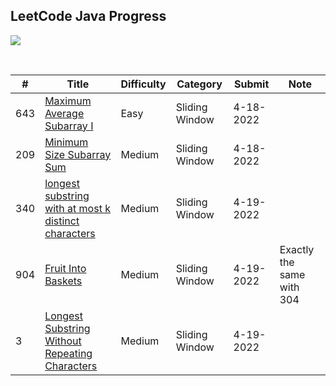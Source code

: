 ## LeetCode Java Progress
![](https://img.shields.io/badge/Submitted-4-red)<br>
<!-- ![](https://progress-bar.dev/0)<br> -->
<br>

| # | Title | Difficulty | Category | Submit | Note |
|---| ----- | ---------- | -------- | ------ | ---- |
|643|[Maximum Average Subarray I](https://leetcode.com/problems/maximum-average-subarray-i/)|Easy|Sliding Window|4-18-2022||
|209|[Minimum Size Subarray Sum](https://leetcode.com/problems/minimum-size-subarray-sum/)|Medium|Sliding Window|4-18-2022||
|340|[longest substring with at most k distinct characters](https://leetcode.com/problems/longest-substring-with-at-most-k-distinct-characters/)|Medium|Sliding Window|4-19-2022||
|904|[Fruit Into Baskets](https://leetcode.com/problems/fruit-into-baskets/)|Medium|Sliding Window|4-19-2022|Exactly the same with 304|
|3|[Longest Substring Without Repeating Characters](https://leetcode.com/problems/longest-substring-without-repeating-characters/)|Medium|Sliding Window|4-19-2022||
